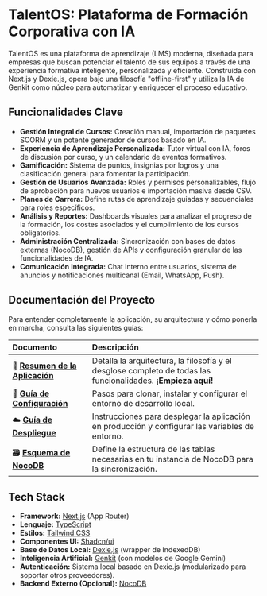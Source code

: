 # TalentOS: Plataforma de Formación Corporativa con IA

TalentOS es una plataforma de aprendizaje (LMS) moderna, diseñada para empresas que buscan potenciar el talento de sus equipos a través de una experiencia formativa inteligente, personalizada y eficiente. Construida con Next.js y Dexie.js, opera bajo una filosofía "offline-first" y utiliza la IA de Genkit como núcleo para automatizar y enriquecer el proceso educativo.

## Funcionalidades Clave

-   **Gestión Integral de Cursos:** Creación manual, importación de paquetes SCORM y un potente generador de cursos basado en IA.
-   **Experiencia de Aprendizaje Personalizada:** Tutor virtual con IA, foros de discusión por curso, y un calendario de eventos formativos.
-   **Gamificación:** Sistema de puntos, insignias por logros y una clasificación general para fomentar la participación.
-   **Gestión de Usuarios Avanzada:** Roles y permisos personalizables, flujo de aprobación para nuevos usuarios e importación masiva desde CSV.
-   **Planes de Carrera:** Define rutas de aprendizaje guiadas y secuenciales para roles específicos.
-   **Análisis y Reportes:** Dashboards visuales para analizar el progreso de la formación, los costes asociados y el cumplimiento de los cursos obligatorios.
-   **Administración Centralizada:** Sincronización con bases de datos externas (NocoDB), gestión de APIs y configuración granular de las funcionalidades de IA.
-   **Comunicación Integrada:** Chat interno entre usuarios, sistema de anuncios y notificaciones multicanal (Email, WhatsApp, Push).

## Documentación del Proyecto

Para entender completamente la aplicación, su arquitectura y cómo ponerla en marcha, consulta las siguientes guías:

| Documento                                   | Descripción                                                                                              |
| :------------------------------------------ | :------------------------------------------------------------------------------------------------------- |
| 📄 **[Resumen de la Aplicación](./docs/APP_OVERVIEW.md)** | Detalla la arquitectura, la filosofía y el desglose completo de todas las funcionalidades. **¡Empieza aquí!** |
| 🚀 **[Guía de Configuración](./docs/SETUP_GUIDE.md)**     | Pasos para clonar, instalar y configurar el entorno de desarrollo local.                         |
| ☁️ **[Guía de Despliegue](./docs/DEPLOYMENT.md)**         | Instrucciones para desplegar la aplicación en producción y configurar las variables de entorno.    |
| 🗃️ **[Esquema de NocoDB](./docs/nocodb_schema.md)**       | Define la estructura de las tablas necesarias en tu instancia de NocoDB para la sincronización.   |

## Tech Stack

-   **Framework:** [Next.js](https://nextjs.org/) (App Router)
-   **Lenguaje:** [TypeScript](https://www.typescriptlang.org/)
-   **Estilos:** [Tailwind CSS](https://tailwindcss.com/)
-   **Componentes UI:** [Shadcn/ui](https://ui.shadcn.com/)
-   **Base de Datos Local:** [Dexie.js](https://dexie.org/) (wrapper de IndexedDB)
-   **Inteligencia Artificial:** [Genkit](https://firebase.google.com/docs/genkit) (con modelos de Google Gemini)
-   **Autenticación:** Sistema local basado en Dexie.js (modularizado para soportar otros proveedores).
-   **Backend Externo (Opcional):** [NocoDB](https://www.nocodb.com/)
